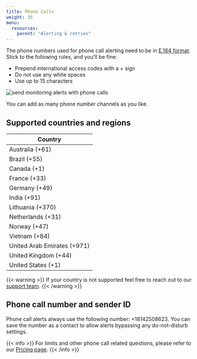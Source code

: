 ```yaml
---
title: Phone Calls
weight: 35
menu:
  resources:
    parent: "Alerting & retries"
---
```


The phone numbers used for phone call alerting need to be in [E.164 format](https://www.twilio.com/docs/glossary/what-e164). Stick to the following rules, and you'll be fine:

- Prepend international access codes with a + sign
- Do not use any white spaces
- Use up to 15 characters

![send monitoring alerts with phone calls](/docs/images/alerting/phone-call.png)

You can add as many phone number channels as you like.

## Supported countries and regions

| Country |
| ------ |
| Australia (+61)             |
| Brazil (+55)                |
| Canada (+1)                 |
| France (+33)                |
| Germany (+49)               |
| India (+91)                 |
| Lithuania (+370)            |
| Netherlands (+31)           |
| Norway (+47)                |
| Vietnam (+84)               |
| United Arab Emirates (+971) |
| United Kingdom (+44)        |
| United States (+1)          |

{{< warning >}}
If your country is not supported feel free to reach out to our [support team](mailto:support@checklyhq.com).
{{< /warning >}}

## Phone call number and sender ID

Phone call alerts always use the following number: +18142508623. You can save the number as a contact to allow alerts bypassing any do-not-disturb settings.

{{< info >}}
For limits and other phone call related questions, please refer to our [Pricing page](https://www.checklyhq.com/pricing/#features).
{{< /info >}}
